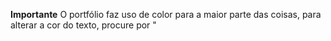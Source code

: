 **Importante**
O portfólio faz uso de color para a maior parte das coisas, para alterar
a cor do texto, procure por "<style>"

Crédito: Portfólio feito por Bruno.
